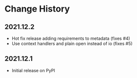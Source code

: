 # Change History

## 2021.12.2

* Hot fix release adding requirements to metadata (fixes #4)
* Use context handlers and plain open instead of io (fixes #5)

## 2021.12.1

* Initial release on PyPI
